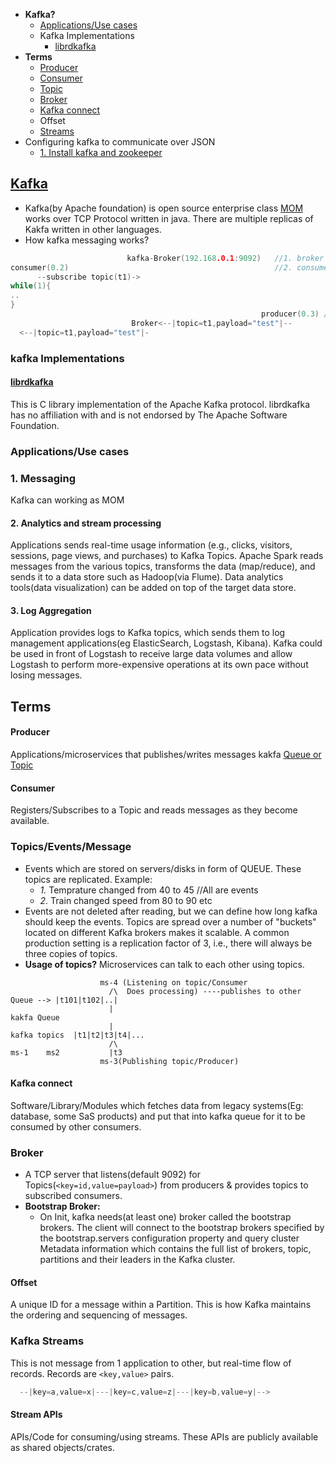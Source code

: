 - **Kafka?**
  - [Applications/Use cases](#uc)
  - Kafka Implementations
    - [librdkafka](#lrdk)
- **Terms** 
  - [Producer](#pr)
  - [Consumer](#con)
  - [Topic](#tp)
  - [Broker](#br)
  - [Kafka connect](#kc)
  - Offset
  - [Streams](#st)
- Configuring kafka to communicate over JSON
  - [1. Install kafka and zookeeper](#install)

<a name=what></a>
## [Kafka](https://kafka.apache.org/intro)
- Kafka(by Apache foundation) is open source enterprise class [MOM](/System-Design/Concepts/MOM_ESB) works over TCP Protocol written in java. There are multiple replicas of Kakfa written in other languages.
- How kafka messaging works?
```c
                          kafka-Broker(192.168.0.1:9092)   //1. broker starts
consumer(0.2)                                              //2. consumer subscribes to topic
      --subscribe topic(t1)->
while(1){
..
}
                                                        producer(0.3) //3. Producer produces topic
                           Broker<--|topic=t1,payload="test"|--
  <--|topic=t1,payload="test"|-
```

### kafka Implementations
<a name=lrdk></a>
#### [librdkafka](https://github.com/edenhill/librdkafka)
This is C library implementation of the Apache Kafka protocol. librdkafka has no affiliation with and is not endorsed by The Apache Software Foundation.

<a name=uc></a>
### Applications/Use cases
<a name=uc></a>
### 1. Messaging
Kafka can working as MOM

#### 2. Analytics and stream processing
Applications sends real-time usage information (e.g., clicks, visitors, sessions, page views, and purchases) to Kafka Topics. 
Apache Spark reads messages from the various topics, transforms the data (map/reduce), and sends it to a data store such as Hadoop(via Flume). Data analytics tools(data visualization) can be added on top of the target data store.

#### 3. Log Aggregation
Application provides logs to Kafka topics, which sends them to log management applications(eg ElasticSearch, Logstash, Kibana). 
Kafka could be used in front of Logstash to receive large data volumes and allow Logstash to perform more-expensive operations at its own pace without losing messages.

## Terms
<a name=pr></a>
#### Producer
Applications/microservices that publishes/writes messages kakfa [Queue or Topic](#tp)

<a name=con></a>
#### Consumer
Registers/Subscribes to a Topic and reads messages as they become available.

<a name=tp></a>
### Topics/Events/Message
- Events which are stored on servers/disks in form of QUEUE. These topics are replicated. Example:
  - _1._ Temprature changed from 40 to 45   //All are events
  - _2._ Train changed speed from 80 to 90 etc
- Events are not deleted after reading, but we can define how long kafka should keep the events. Topics are spread over a number of "buckets" located on different Kafka brokers makes it scalable. A common production setting is a replication factor of 3, i.e., there will always be three copies of topics. 
- **Usage of topics?** Microservices can talk to each other using topics.
```
                    ms-4 (Listening on topic/Consumer
                      /\  Does processing) ----publishes to other Queue --> |t101|t102|..|
                      |                                                     kakfa Queue
                      |
kafka topics  |t1|t2|t3|t4|...
                      /\
ms-1    ms2           |t3
                    ms-3(Publishing topic/Producer)
```

<a name=kc></a>
#### Kafka connect
Software/Library/Modules which fetches data from legacy systems(Eg: database, some SaS products) and put that into kafka queue for it to be consumed by other consumers.

<a name=br></a>
### Broker 
- A TCP server that listens(default 9092) for Topics(`<key=id,value=payload>`) from producers & provides topics to subscribed consumers.
- **Bootstrap Broker:**
  - On Init, kafka needs(at least one) broker called the bootstrap brokers. The client will connect to the bootstrap brokers specified by the bootstrap.servers configuration property and query cluster Metadata information which contains the full list of brokers, topic, partitions and their leaders in the Kafka cluster.

#### Offset 
A unique ID for a message within a Partition. This is how Kafka maintains the ordering and sequencing of messages.

<a name=st></a>
### Kafka Streams
This is not message from 1 application to other, but real-time flow of records. Records are `<key,value>` pairs.
```c
  --|key=a,value=x|---|key=c,value=z|---|key=b,value=y|-->
```
#### Stream APIs
APIs/Code for consuming/using streams. These APIs are publicly available as shared objects/crates.
